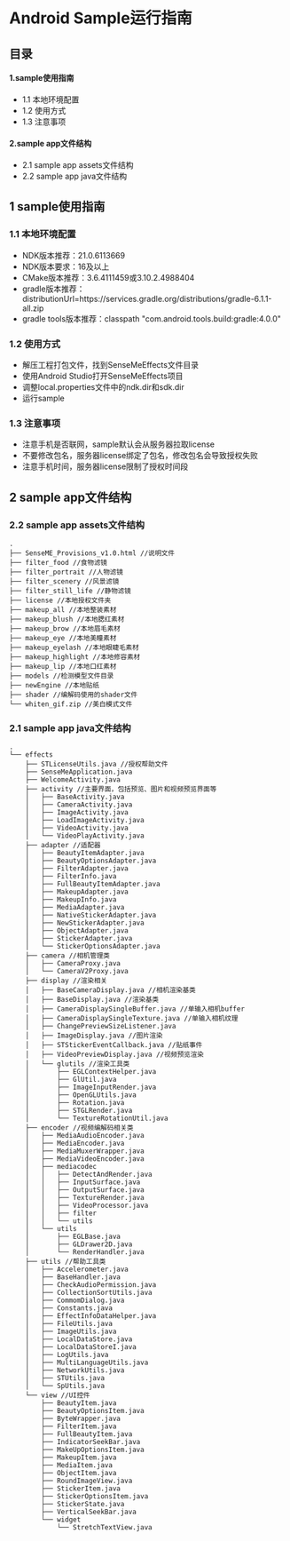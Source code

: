 # Android Sample运行指南

## 目录
#### 1.sample使用指南
- 1.1 本地环境配置
- 1.2 使用方式
- 1.3 注意事项
#### 2.sample app文件结构
- 2.1 sample app assets文件结构
- 2.2 sample app java文件结构

## 1 sample使用指南
### 1.1 本地环境配置
- NDK版本推荐：21.0.6113669
- NDK版本要求：16及以上
- CMake版本推荐：3.6.4111459或3.10.2.4988404
- gradle版本推荐：distributionUrl=https\://services.gradle.org/distributions/gradle-6.1.1-all.zip
- gradle tools版本推荐：classpath "com.android.tools.build:gradle:4.0.0"

### 1.2 使用方式
- 解压工程打包文件，找到SenseMeEffects文件目录
- 使用Android Studio打开SenseMeEffects项目
- 调整local.properties文件中的ndk.dir和sdk.dir
- 运行sample

### 1.3 注意事项
- 注意手机是否联网，sample默认会从服务器拉取license
- 不要修改包名，服务器license绑定了包名，修改包名会导致授权失败
- 注意手机时间，服务器license限制了授权时间段


## 2 sample app文件结构

### 2.2 sample app assets文件结构
```
.
├── SenseME_Provisions_v1.0.html //说明文件
├── filter_food //食物滤镜
├── filter_portrait //人物滤镜
├── filter_scenery //风景滤镜
├── filter_still_life //静物滤镜
├── license //本地授权文件夹
├── makeup_all //本地整装素材
├── makeup_blush //本地腮红素材
├── makeup_brow //本地眉毛素材
├── makeup_eye //本地美瞳素材
├── makeup_eyelash //本地眼睫毛素材
├── makeup_highlight //本地修容素材
├── makeup_lip //本地口红素材
├── models //检测模型文件目录
├── newEngine //本地贴纸
├── shader //编解码使用的shader文件
└── whiten_gif.zip //美白模式文件
```
### 2.1 sample app java文件结构
```
.
└── effects
    ├── STLicenseUtils.java //授权帮助文件
    ├── SenseMeApplication.java
    ├── WelcomeActivity.java 
    ├── activity //主要界面，包括预览、图片和视频预览界面等
    │   ├── BaseActivity.java
    │   ├── CameraActivity.java
    │   ├── ImageActivity.java
    │   ├── LoadImageActivity.java
    │   ├── VideoActivity.java
    │   └── VideoPlayActivity.java
    ├── adapter //适配器
    │   ├── BeautyItemAdapter.java
    │   ├── BeautyOptionsAdapter.java
    │   ├── FilterAdapter.java
    │   ├── FilterInfo.java
    │   ├── FullBeautyItemAdapter.java
    │   ├── MakeupAdapter.java
    │   ├── MakeupInfo.java
    │   ├── MediaAdapter.java
    │   ├── NativeStickerAdapter.java
    │   ├── NewStickerAdapter.java
    │   ├── ObjectAdapter.java
    │   ├── StickerAdapter.java
    │   └── StickerOptionsAdapter.java
    ├── camera //相机管理类
    │   ├── CameraProxy.java
    │   └── CameraV2Proxy.java
    ├── display //渲染相关
    │   ├── BaseCameraDisplay.java //相机渲染基类
    │   ├── BaseDisplay.java //渲染基类
    │   ├── CameraDisplaySingleBuffer.java //单输入相机buffer
    │   ├── CameraDisplaySingleTexture.java //单输入相机纹理
    │   ├── ChangePreviewSizeListener.java
    │   ├── ImageDisplay.java //图片渲染
    │   ├── STStickerEventCallback.java //贴纸事件
    │   ├── VideoPreviewDisplay.java //视频预览渲染
    │   └── glutils //渲染工具类
    │       ├── EGLContextHelper.java
    │       ├── GlUtil.java
    │       ├── ImageInputRender.java
    │       ├── OpenGLUtils.java
    │       ├── Rotation.java
    │       ├── STGLRender.java
    │       └── TextureRotationUtil.java
    ├── encoder //视频编解码相关类
    │   ├── MediaAudioEncoder.java
    │   ├── MediaEncoder.java
    │   ├── MediaMuxerWrapper.java
    │   ├── MediaVideoEncoder.java
    │   ├── mediacodec
    │   │   ├── DetectAndRender.java
    │   │   ├── InputSurface.java
    │   │   ├── OutputSurface.java
    │   │   ├── TextureRender.java
    │   │   ├── VideoProcessor.java
    │   │   ├── filter
    │   │   └── utils
    │   └── utils
    │       ├── EGLBase.java
    │       ├── GLDrawer2D.java
    │       └── RenderHandler.java
    ├── utils //帮助工具类
    │   ├── Accelerometer.java
    │   ├── BaseHandler.java
    │   ├── CheckAudioPermission.java
    │   ├── CollectionSortUtils.java
    │   ├── CommomDialog.java
    │   ├── Constants.java
    │   ├── EffectInfoDataHelper.java
    │   ├── FileUtils.java
    │   ├── ImageUtils.java
    │   ├── LocalDataStore.java
    │   ├── LocalDataStoreI.java
    │   ├── LogUtils.java
    │   ├── MultiLanguageUtils.java
    │   ├── NetworkUtils.java
    │   ├── STUtils.java
    │   └── SpUtils.java
    └── view //UI控件
        ├── BeautyItem.java
        ├── BeautyOptionsItem.java
        ├── ByteWrapper.java
        ├── FilterItem.java
        ├── FullBeautyItem.java
        ├── IndicatorSeekBar.java
        ├── MakeUpOptionsItem.java
        ├── MakeupItem.java
        ├── MediaItem.java
        ├── ObjectItem.java
        ├── RoundImageView.java
        ├── StickerItem.java
        ├── StickerOptionsItem.java
        ├── StickerState.java
        ├── VerticalSeekBar.java
        └── widget
            └── StretchTextView.java
```
